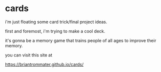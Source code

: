 # cards

i'm just floating some card trick/final project ideas. 

first and foremost, i'm trying to make a cool deck.

it's gonna be a memory game that trains people of all ages to improve their memory.

you can visit this site at

https://briantrommater.github.io/cards/
